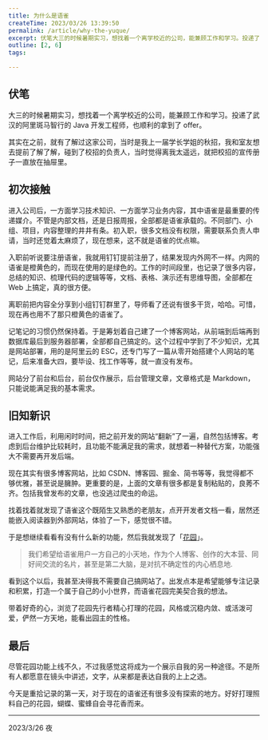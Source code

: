 ```yaml
---
title: 为什么是语雀
createTime: 2023/03/26 13:39:50
permalink: /article/why-the-yuque/
excerpt: 伏笔大三的时候暑期实习，想找着一个离学校近的公司，能兼顾工作和学习。投递了武汉的阿里斑马智行的 Java 开发工程师，也顺利的拿到了 offer。其实在之前，就有了解过这家公司，当时是我上一届学长学姐的秋招，我和室友想去提前了解了解，碰到了校招的负责人，当时觉得离我太遥远，就把校招的宣传册子一...
outline: [2, 6]
tags:

---
```

## 伏笔
大三的时候暑期实习，想找着一个离学校近的公司，能兼顾工作和学习。投递了武汉的阿里斑马智行的 Java 开发工程师，也顺利的拿到了 offer。

其实在之前，就有了解过这家公司，当时是我上一届学长学姐的秋招，我和室友想去提前了解了解，碰到了校招的负责人，当时觉得离我太遥远，就把校招的宣传册子一直放在抽屉里。

## 初次接触
进入公司后，一方面学习技术知识、一方面学习业务内容，其中语雀是最重要的传递媒介。不管是内部文档，还是日报周报，全部都是语雀承载的。不同部门、小组、项目，内容整理的井井有条。初入职，很多文档没有权限，需要联系负责人申请，当时还觉着太麻烦了，现在想来，这不就是语雀的优点嘛。

入职前听说要注册语雀，我就用钉钉提前注册了，结果发现内外网不一样。内网的语雀是橙黄色的，而现在使用的是绿色的。工作的时间段里，也记录了很多内容，总结的知识、梳理代码的逻辑等等，文档、表格、演示还有思维导图，全部都在 Web 上搞定，真的很方便。

离职前把内容全分享到小组钉钉群里了，导师看了还说有很多干货，哈哈。可惜，现在再也用不了那只橙黄色的语雀了。



记笔记的习惯仍然保持着。于是筹划着自己建了一个博客网站，从前端到后端再到数据库最后到服务器部署，全部都自己搞定的。这个过程中学到了不少知识，尤其是网站部署，用的是阿里云的 ESC，还专门写了一篇从零开始搭建个人网站的笔记，后来准备大四，要毕设、找工作等等，就一直没有发布。

网站分了前台和后台，前台仅作展示，后台管理文章，文章格式是 Markdown，只能说能满足我的基本需求。

## 旧知新识
进入工作后，利用闲时时间，把之前开发的网站“翻新”了一遍，自然包括博客。考虑到后台维护比较耗时，且功能不能满足我的需求，就想着一种替代方案，功能强大不需要再开发后端。

现在其实有很多博客网站，比如 CSDN、博客园、掘金、简书等等，我觉得都不够优雅，甚至说是臃肿。更重要的是，上面的文章有很多都是复制粘贴的，良莠不齐。包括我曾发布的文章，也没逃过爬虫的命运。

找着找着就发现了语雀这个既陌生又熟悉的老朋友，点开开发者文档一看，居然还能嵌入阅读器到外部网站，体验了一下，感觉很不错。

于是想继续看看有没有什么新的功能，然后我就发现了「[花园](https://www.yuque.com/smilingly)」。



> 我们希望给语雀用户一方自己的小天地，作为个人博客、创作的大本营、同好间交流的名片，甚至是第二大脑，是对抗不确定性的内心栖息地.
>



看到这个以后，我甚至决得我不需要自己搞网站了。出发点本是希望能够专注记录和积累，打造一个属于自己的小小世界，而语雀花园完美契合我的想法。

带着好奇的心，浏览了花园先行者精心打理的花园，风格或沉稳内敛、或活泼可爱，俨然一方天地，能看出园主的性格。

## 最后
尽管花园功能上线不久，不过我感觉这将成为一个展示自我的另一种途径。不是所有人都愿意在镜头中讲述，文字，从来都是表达自我的上上之选。

今天是重拾记录的第一天，对于现在的语雀还有很多没有探索的地方。好好打理照料自己的花园，蝴蝶、蜜蜂自会寻花香而来。



---

2023/3/26 夜

